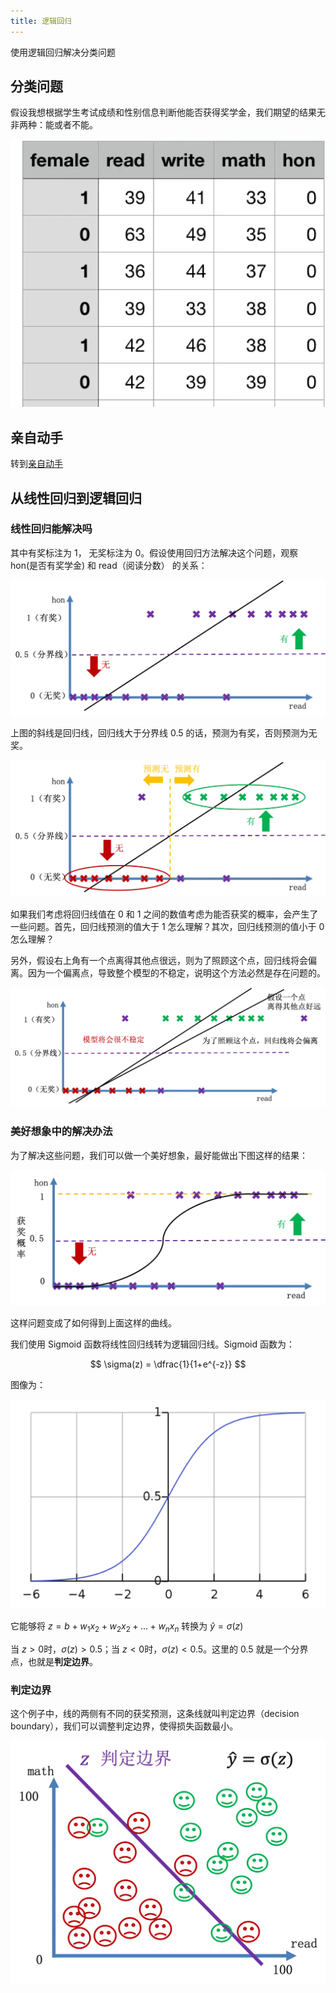 ```yaml
---
title: 逻辑回归
---
```

使用逻辑回归解决分类问题






## 分类问题

假设我想根据学生考试成绩和性别信息判断他能否获得奖学金，我们期望的结果无非两种：能或者不能。

![](/assets/images/ai/models/02/data.png.webp)


## 亲自动手

转到[亲自动手](/docs/orange3/tutorial/06logreg/)

## 从线性回归到逻辑回归

### 线性回归能解决吗
其中有奖标注为 $1$， 无奖标注为 $0$。假设使用回归方法解决这个问题，观察 hon(是否有奖学金) 和 read（阅读分数） 的关系：

![](/assets/images/ai/models/02/reg1.png.webp)

上图的斜线是回归线，回归线大于分界线 $0.5$ 的话，预测为有奖，否则预测为无奖。

![](/assets/images/ai/models/02/reg2.png.webp)


如果我们考虑将回归线值在 $0$ 和 $1$ 之间的数值考虑为能否获奖的概率，会产生了一些问题。首先，回归线预测的值大于 $1$ 怎么理解？其次，回归线预测的值小于 $0$ 怎么理解？

另外，假设右上角有一个点离得其他点很远，则为了照顾这个点，回归线将会偏离。因为一个偏离点，导致整个模型的不稳定，说明这个方法必然是存在问题的。

![](/assets/images/ai/models/02/reg3.png.webp)

### 美好想象中的解决办法
为了解决这些问题，我们可以做一个美好想象，最好能做出下图这样的结果：

![](/assets/images/ai/models/02/cls1.png.webp)

这样问题变成了如何得到上面这样的曲线。


我们使用 Sigmoid 函数将线性回归线转为逻辑回归线。Sigmoid 函数为：

$$
\sigma(z) = \dfrac{1}{1+e^{-z}}
$$

图像为：

![](/assets/images/ai/models/02/sigma.png.webp)

它能够将 $z = b + w_1x_2 + w_2x_2 + ... + w_n x_n$ 转换为 $\hat{y}=\sigma(z)$

当 $z>0$时，$\sigma(z)>0.5$；当 $z<0$时，$\sigma(z)<0.5$。这里的 $0.5$ 就是一个分界点，也就是**判定边界**。

### 判定边界

这个例子中，线的两侧有不同的获奖预测，这条线就叫判定边界（decision boundary），我们可以调整判定边界，使得损失函数最小。

![](/assets/images/ai/models/02/boundary.png.webp)

